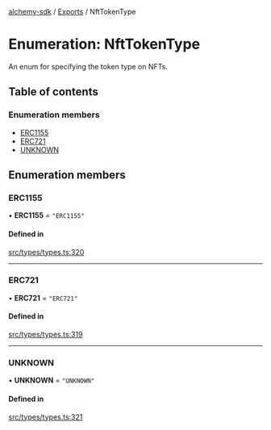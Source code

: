 [alchemy-sdk](../README.md) / [Exports](../modules.md) / NftTokenType

# Enumeration: NftTokenType

An enum for specifying the token type on NFTs.

## Table of contents

### Enumeration members

- [ERC1155](NftTokenType.md#erc1155)
- [ERC721](NftTokenType.md#erc721)
- [UNKNOWN](NftTokenType.md#unknown)

## Enumeration members

### ERC1155

• **ERC1155** = `"ERC1155"`

#### Defined in

[src/types/types.ts:320](https://github.com/alchemyplatform/alchemy-sdk-js/blob/d97ef0d/src/types/types.ts#L320)

___

### ERC721

• **ERC721** = `"ERC721"`

#### Defined in

[src/types/types.ts:319](https://github.com/alchemyplatform/alchemy-sdk-js/blob/d97ef0d/src/types/types.ts#L319)

___

### UNKNOWN

• **UNKNOWN** = `"UNKNOWN"`

#### Defined in

[src/types/types.ts:321](https://github.com/alchemyplatform/alchemy-sdk-js/blob/d97ef0d/src/types/types.ts#L321)
